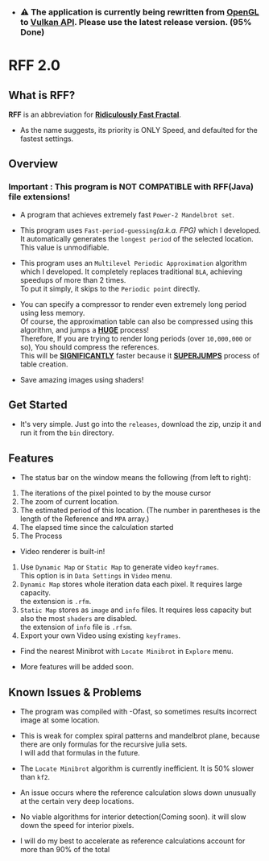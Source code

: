 
- ### ⚠️ The application is currently being rewritten from <u>OpenGL</u> to <u>Vulkan API</u>. Please use the latest release version. (95% Done)

# RFF 2.0


## What is RFF?

**RFF** is an abbreviation for <u>**Ridiculously Fast Fractal**</u>.

- As the name suggests, its priority is ONLY Speed, and defaulted for the fastest settings.


## Overview
### Important : This program is **NOT COMPATIBLE** with **RFF(Java)** file extensions!

- A program that achieves extremely fast `Power-2 Mandelbrot set`.

- This program uses `Fast-period-guessing`*(a.k.a. FPG)* which I developed. It automatically generates the `longest period` of the selected location.
This value is unmodifiable.

- This program uses an `Multilevel Periodic Approximation` algorithm which I developed.
It completely replaces traditional `BLA`, achieving speedups of more than 2 times. \
To put it simply, it skips to the `Periodic point` directly.


- You can specify a compressor to render even extremely long period using less memory. \
Of course, the approximation table can also be compressed using this algorithm, and jumps a <u>**HUGE**</u> process! \
Therefore, If you are trying to render long periods (over `10,000,000` or so), You should compress the references. \
This will be <u>**SIGNIFICANTLY**</u> faster because it <u>**SUPERJUMPS**</u> process of table creation. 

- Save amazing images using shaders!

## Get Started

- It's very simple. Just go into the `releases`, 
download the zip, 
unzip it and run it from the `bin` directory.


## Features
- The status bar on the window means the following (from left to right):

1. The iterations of the pixel pointed to by the mouse cursor
2. The zoom of current location.
3. The estimated period of this location. (The number in parentheses is the length of the Reference and `MPA` array.)
4. The elapsed time since the calculation started
5. The Process

- Video renderer is built-in!
1. Use `Dynamic Map` or `Static Map` to generate video `keyframes`. \
This option is in `Data Settings` in `Video` menu.
2. `Dynamic Map` stores whole iteration data each pixel. It requires large capacity. \
the extension is `.rfm`.
3. `Static Map` stores as `image` and `info` files. It requires less capacity but also the most `shaders` are disabled. \
the extension of `info` file is `.rfsm`.
4. Export your own Video using existing `keyframes`.


- Find the nearest Minibrot with `Locate Minibrot` in `Explore` menu.

- More features will be added soon.


## Known Issues & Problems
- The program was compiled with -Ofast, so sometimes results incorrect image at some location.
- This is weak for complex spiral patterns and mandelbrot plane, because there are only formulas for the  recursive julia sets.  
  I will add that formulas in the future.
- The `Locate Minibrot` algorithm is currently inefficient. It is 50% slower than `kf2`.

- An issue occurs where the reference calculation slows down unusually at the certain very deep locations.

- No viable algorithms for interior detection(Coming soon). 
it will slow down the speed for interior pixels.

- I will do my best to accelerate as reference calculations account for more than 90% of the total
